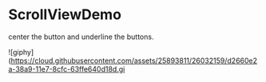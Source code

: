 # ScrollViewDemo

center the button and underline the buttons.

![giphy](https://cloud.githubusercontent.com/assets/25893811/26032159/d2660e2a-38a9-11e7-8cfc-63ffe640d18d.gi
